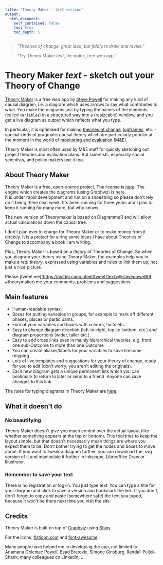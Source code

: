 ```yaml
---
title: "Theory Maker - text version"
output:
  html_document:
    self_contained: false
    toc: true
    toc_depth: 5
---
```



>*"Theories of change: great idea, but fiddly to draw and revise."*

>"Try Theory Maker *text*, the quick, free web app."


# Theory Maker *text* - sketch out your Theory of Change

[Theory Maker](http://quicktoc.info) is a free web app by [Steve Powell](http://stevepowell.blot.im) for making any kind of causal diagram, i.e. a diagram which uses arrows to say what contributes to what. 
You make the diagrams just by typing the names of the elements (called `variables`) in a structured way into a (resizeable) window, and you get a live diagram as output which reflects what you type. 

In particular, it is optimised for making [theories of change](https://en.wikipedia.org/wiki/Theory_of_change), [logframes](https://en.wikipedia.org/wiki/Logical_framework_approach), etc. - special kinds of pragmatic causal theory which are particularly popular at the moment in the world of [monitoring and evaluation](https://en.wikipedia.org/wiki/monitoring_and_evaluation) (M&E).

Theory Maker is most often used by M&E staff for quickly sketching out project theories and evaluation plans. But scientists, especially social scientists, and policy makers use it too.

## About Theory Maker

Theory Maker is a free, open-source project. The license is [here](xx). The engine which creates the diagrams (using Graphviz) is [here](xx).  
It is under rapid development and run on a shoestring so please don't rely on it being there next week.  It's been running for three years and I plan to keep it running for many more, but who knows. 

The new version of Theorymaker is based on DiagrammeR and will allow actual calculations down the causal tree. 


I don't plan ever to charge for Theory Maker or to make money from it directly. It is a project for airing some ideas I have about Theories of Change to accompany a book I am writing.


Plus, Theory Maker is based on a *theory* of Theories of Change. So when you diagram your theory using Theory Maker, the examples help you to make a *real theory*, expressed using variables and rules to link them up, not just a nice picture.


Please [tweet me](https://twitter.com/intent/tweet?text=@stevepowell99 #theorymaker) me your comments, problems and suggestions. 


## Main features

- Human-readable syntax.
- Boxes for putting variables in groups, for example to mark off different phases, places or participants.
- Format your variables and boxes with colours, fonts etc.
- Easy to change diagram direction (left-to-right, top-to-bottom, etc.) and diagram proportions (wider, taller etc.).
- Easy to add cross links even in mainly hierarchical theories, e.g. from one sub-Outcome to more than one Outcome
- You can create aliases/labels for your variables to save tiresome retyping
- Lots of live templates and suggestions for your theory of change, ready for you to edit (don't worry, you aren't editing the originals).
- Each new diagram gets a unique permanent link  which you can bookmark to return to later or send to a friend. Anyone can save changes to this link. 

The rules for typing diagrams in Theory Maker are [here](?help=yes).

## What it doesn't do

### No beautifying

Theory Maker doesn't give you much control over the actual layout (like whether something appears at the top or bottom). This tool tries to keep the layout simple, but that doesn't necessarily mean things are where you expect them to be. Don't bother trying to get the nodes and boxes to move about: If you want to tweak a diagram further, you can download the .svg version of it and manipulate it further in Inkscape, Libreoffice Draw or Illustrator. 

### Remember to save your text

There is no registration or log-in. You just type text. You can type a title for your diagram and click to  save a version and bookmark the link. If you don't, don't forget to copy and paste (somewhere safe) the text you typed, because it won't be there next time you visit the site. 




## Credits

Theory Maker is built on top of [Graphviz](http://graphviz.org) using [Shiny](http://shiny.rstudio.com).

For the icons, [flaticon.com](flaticon.com) and [font-awesome](http://fortawesome.github.io/Font-Awesome/icon/sitemap/).

Many people have helped me in developing the app, not limited to: Anamaria Golemac Powell, Esad Bratovic, Simone Ginsburg, Randall Puljek-Shank, many colleagues on LinkedIn, ...
